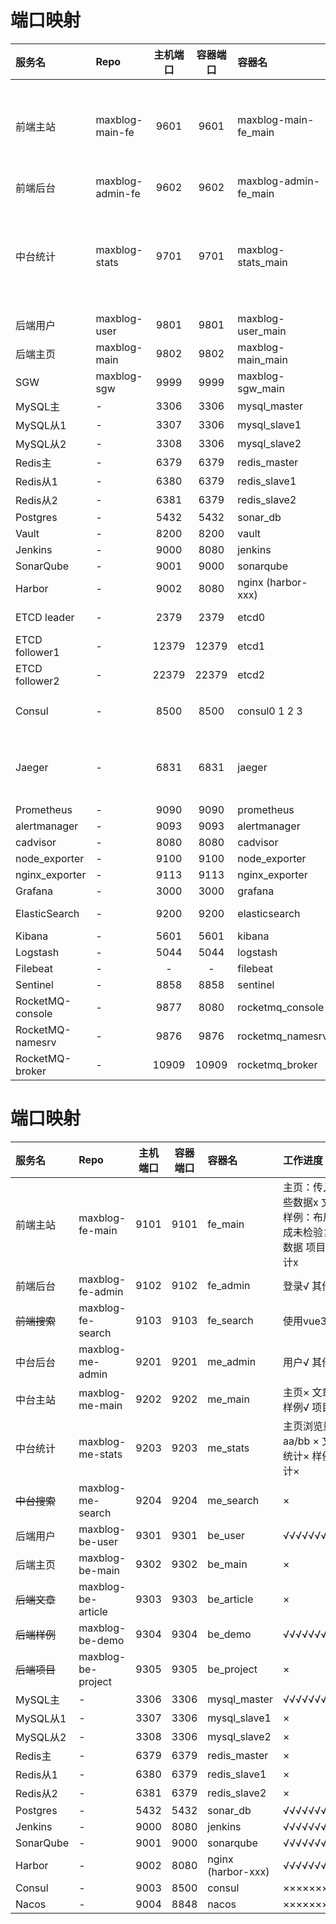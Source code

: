 # 端口映射

| 服务名              | Repo             | 主机端口  | 容器端口  | 容器名                   | 工作进度                                                |
|:-----------------|:-----------------|:-----:|:-----:|:----------------------|:----------------------------------------------------|
| 前端主站             | maxblog-main-fe  | 9601  | 9601  | maxblog-main-fe_main  | 主页：传入哪些数据x 文章× 样例：布局完成未检验复杂数据 项目× 统计x               |
| 前端后台             | maxblog-admin-fe | 9602  | 9602  | maxblog-admin-fe_main | 登录√ 其他x                                             |
| 中台统计             | maxblog-stats    | 9701  | 9701  | maxblog-stats_main    | 主页浏览量aa/bb ×  文章统计× 样例统计× 不与数据库相连，直接与主页后端通信         |
| 后端用户             | maxblog-user     | 9801  | 9801  | maxblog-user_main     | √√√√√√√√√                                           |
| 后端主页             | maxblog-main     | 9802  | 9802  | maxblog-main_main     | ×                                                   |
| SGW              | maxblog-sgw      | 9999  | 9999  | maxblog-sgw_main      | √√√√√√√√√√                                          |
| MySQL主           | -                | 3306  | 3306  | mysql_master          | √√√√√√√√√√                                          |
| MySQL从1          | -                | 3307  | 3306  | mysql_slave1          | ×                                                   |
| MySQL从2          | -                | 3308  | 3306  | mysql_slave2          | ×                                                   |
| Redis主           | -                | 6379  | 6379  | redis_master          | √√√√√√√√√√                                          |
| Redis从1          | -                | 6380  | 6379  | redis_slave1          | ×                                                   |
| Redis从2          | -                | 6381  | 6379  | redis_slave2          | ×                                                   |
| Postgres         | -                | 5432  | 5432  | sonar_db              | √√√√√√√√√√                                          |
| Vault            | -                | 8200  | 8200  | vault                 | √√√√√√√√√√                                          |
| Jenkins          | -                | 9000  | 8080  | jenkins               | √√√√√√√√√√                                          |
| SonarQube        | -                | 9001  | 9000  | sonarqube             | √√√√√√√√√√                                          |
| Harbor           | -                | 9002  | 8080  | nginx (harbor-xxx)    | √√√√√√√√√√                                          |
| ETCD leader      | -                | 2379  | 2379  | etcd0                 | √√√√√√√√√√  2380                                    |
| ETCD follower1   | -                | 12379 | 12379 | etcd1                 | √√√√√√√√√√  12380                                   |
| ETCD follower2   | -                | 22379 | 22379 | etcd2                 | √√√√√√√√√√  22380                                   |
| Consul           | -                | 8500  | 8500  | consul0 1 2 3         | √√√√√√√√√√  consul3是client                          |
| Jaeger           | -                | 6831  | 6831  | jaeger                | √√√√√√√√√√  16686是client  6832 5775 5778 14268 9411 |
| Prometheus       | -                | 9090  | 9090  | prometheus            | √√√√√√√√√√                                          |
| alertmanager     | -                | 9093  | 9093  | alertmanager          | √√√√√√√√√√                                          |
| cadvisor         | -                | 8080  | 8080  | cadvisor              | √√√√√√√√√√                                          |
| node_exporter    | -                | 9100  | 9100  | node_exporter         | √√√√√√√√√√                                          |
| nginx_exporter   | -                | 9113  | 9113  | nginx_exporter        | √√√√√√√√√√                                          |
| Grafana          | -                | 3000  | 3000  | grafana               | √√√√√√√√√√                                          |
| ElasticSearch    | -                | 9200  | 9200  | elasticsearch         | √√√√√√√√√√  9300                                    |
| Kibana           | -                | 5601  | 5601  | kibana                | √√√√√√√√√√                                          |
| Logstash         | -                | 5044  | 5044  | logstash              | √√√√√√√√√√                                          |
| Filebeat         | -                |   -   |   -   | filebeat              | √√√√√√√√√√                                          |
| Sentinel         | -                | 8858  | 8858  | sentinel              | √√√√√√√√√√                                          |
| RocketMQ-console | -                | 9877  | 8080  | rocketmq_console      | √√√√√√√√√√                                          |
| RocketMQ-namesrv | -                | 9876  | 9876  | rocketmq_namesrv      | √√√√√√√√√√                                          |
| RocketMQ-broker  | -                | 10909 | 10909  | rocketmq_broker       | √√√√√√√√√√  10911                                   |


# 端口映射

| 服务名       | Repo               | 主机端口 | 容器端口 | 容器名                | 工作进度                                  |
|:----------|:-------------------|:----:|:----:|:-------------------|:--------------------------------------|
| 前端主站      | maxblog-fe-main    | 9101 | 9101 | fe_main            | 主页：传入哪些数据x 文章× 样例：布局完成未检验复杂数据 项目× 统计x |
| 前端后台      | maxblog-fe-admin   | 9102 | 9102 | fe_admin           | 登录√ 其他x                               |
| ~~前端搜索~~  | maxblog-fe-search  | 9103 | 9103 | fe_search          | 使用vue3 ×                              |
| 中台后台      | maxblog-me-admin   | 9201 | 9201 | me_admin           | 用户√ 其他×                               |
| 中台主站      | maxblog-me-main    | 9202 | 9202 | me_main            | 主页× 文章× 样例√ 项目×                       |
| 中台统计      | maxblog-me-stats   | 9203 | 9203 | me_stats           | 主页浏览量aa/bb ×  文章统计× 样例统计×             |
| ~~中台搜索~~  | maxblog-me-search  | 9204 | 9204 | me_search          | ×                                     |
| 后端用户      | maxblog-be-user    | 9301 | 9301 | be_user            | √√√√√√√√√                             |
| 后端主页      | maxblog-be-main    | 9302 | 9302 | be_main            | ×                                     |
| ~~后端文章~~  | maxblog-be-article | 9303 | 9303 | be_article         | ×                                     |
| ~~后端样例~~  | maxblog-be-demo    | 9304 | 9304 | be_demo            | √√√√√√√√√                             |
| ~~后端项目~~  | maxblog-be-project | 9305 | 9305 | be_project         | ×                                     |
| MySQL主    | -                  | 3306 | 3306 | mysql_master       | √√√√√√√√√√                            |
| MySQL从1   | -                  | 3307 | 3306 | mysql_slave1       | ×                                     |
| MySQL从2   | -                  | 3308 | 3306 | mysql_slave2       | ×                                     |
| Redis主    | -                  | 6379 | 6379 | redis_master       | ×                                     |
| Redis从1   | -                  | 6380 | 6379 | redis_slave1       | ×                                     |
| Redis从2   | -                  | 6381 | 6379 | redis_slave2       | ×                                     |
| Postgres  | -                  | 5432 | 5432 | sonar_db           | √√√√√√√√√√                            |
| Jenkins   | -                  | 9000 | 8080 | jenkins            | √√√√√√√√√√                            |
| SonarQube | -                  | 9001 | 9000 | sonarqube          | √√√√√√√√√√                            |
| Harbor    | -                  | 9002 | 8080 | nginx (harbor-xxx) | √√√√√√√√√√                            |
| Consul    | -                  | 9003 | 8500 | consul             | ××××××××××                            |
| Nacos     | -                  | 9004 | 8848 | nacos              | ××××××××××                            |
